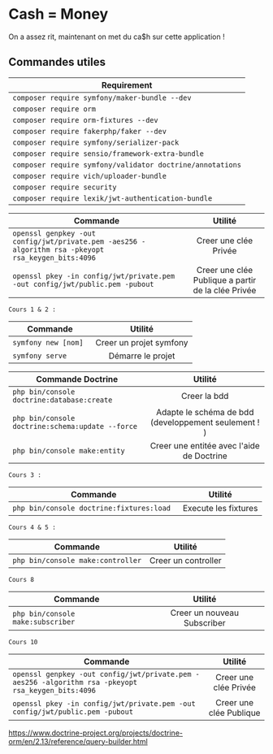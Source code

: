 
# Cash = Money

On a assez rit, maintenant on met du ca$h sur cette application !

## Commandes utiles

| Requirement      |
| ------------- |
| `composer require symfony/maker-bundle --dev`|
| `composer require orm`     |
| `composer require orm-fixtures --dev`     |
| `composer require fakerphp/faker --dev` |
| `composer require symfony/serializer-pack` |
| `composer require sensio/framework-extra-bundle` |
| `composer require symfony/validator doctrine/annotations` |
| `composer require vich/uploader-bundle` |
| `composer require security` |
| `composer require lexik/jwt-authentication-bundle` |

| Commande      | Utilité       | 
| ------------- |:-------------:| 
| `openssl genpkey -out config/jwt/private.pem -aes256 -algorithm rsa -pkeyopt rsa_keygen_bits:4096`     | Creer une clée Privée     | 
| `openssl pkey -in config/jwt/private.pem -out config/jwt/public.pem -pubout`     | Creer une clée Publique a partir de la clée Privée | 

    Cours 1 & 2 :

| Commande      | Utilité       | 
| ------------- |:-------------:| 
| `symfony new [nom] `| Creer un projet symfony |
| `symfony serve`     | Démarre le projet      | 

| Commande  Doctrine    | Utilité       | 
| ------------- |:-------------:| 
| `php bin/console doctrine:database:create`     | Creer la bdd      | 
| `php bin/console doctrine:schema:update --force`| Adapte le schéma de bdd (developpement seulement ! ) |
| `php bin/console make:entity`     | Creer une entitée avec l'aide de Doctrine    | 


    Cours 3 :

| Commande      | Utilité       | 
| ------------- |:-------------:| 
| `php bin/console doctrine:fixtures:load `| Execute les fixtures |


    Cours 4 & 5 :

| Commande      | Utilité       | 
| ------------- |:-------------:| 
| `php bin/console make:controller` | Creer un controller |


    Cours 8
    
| Commande      | Utilité       | 
| ------------- |:-------------:| 
| `php bin/console make:subscriber`| Creer un nouveau Subscriber |

    Cours 10

| Commande      | Utilité       | 
| ------------- |:-------------:| 
| `openssl genpkey -out config/jwt/private.pem -aes256 -algorithm rsa -pkeyopt rsa_keygen_bits:4096`     | Creer une clée Privée     | 
| `openssl pkey -in config/jwt/private.pem -out config/jwt/public.pem -pubout`     | Creer une clée Publique     | 


https://www.doctrine-project.org/projects/doctrine-orm/en/2.13/reference/query-builder.html
